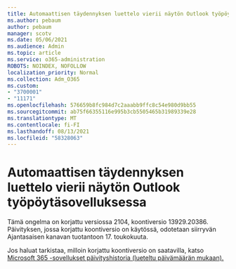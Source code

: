 ```yaml
---
title: Automaattisen täydennyksen luettelo vierii näytön Outlook työpöytäsovelluksessa
ms.author: pebaum
author: pebaum
manager: scotv
ms.date: 05/06/2021
ms.audience: Admin
ms.topic: article
ms.service: o365-administration
ROBOTS: NOINDEX, NOFOLLOW
localization_priority: Normal
ms.collection: Adm_O365
ms.custom:
- "3700001"
- "11171"
ms.openlocfilehash: 576659b8fc984d7c2aaabb9ffc8c54e980d9bb55
ms.sourcegitcommit: ab75f66355116e995b3cb5505465b31989339e28
ms.translationtype: MT
ms.contentlocale: fi-FI
ms.lasthandoff: 08/13/2021
ms.locfileid: "58328063"
---
```

# <a name="autocomplete-list-scrolls-off-the-screen-in-outlook-desktop"></a>Automaattisen täydennyksen luettelo vierii näytön Outlook työpöytäsovelluksessa

Tämä ongelma on korjattu versiossa 2104, koontiversio 13929.20386. Päivityksen, jossa korjattu koontiversio on käytössä, odotetaan siirryvän Ajantasaisen kanavan tuotantoon 17. toukokuuta. 

Jos haluat tarkistaa, milloin korjattu koontiversio on saatavilla, katso [Microsoft 365 -sovellukset päivityshistoria (lueteltu päivämäärän mukaan).](https://docs.microsoft.com/officeupdates/update-history-microsoft365-apps-by-date)